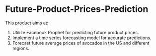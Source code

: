 # Future-Product-Prices-Prediction
This product aims at:
1. Utilize Facebook Prophet for predicting future product prices.
2. Implement a time series forecasting model for accurate predictions.
3. Forecast future average prices of avocados in the US and different regions.
